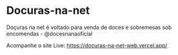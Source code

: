 # Docuras-na-net
Doçuras na net é voltado para venda de doces e sobremesas sob encomendas - @docesnanaoficial

Acompanhe o site Live:
https://docuras-na-net-web.vercel.app/
